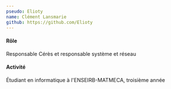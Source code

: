 ```yaml
---
pseudo: Elioty
name: Clément Lansmarie
github: https://github.com/Elioty
---
```


#### Rôle

Responsable Cérès et responsable système et réseau

#### Activité

Étudiant en informatique à l'ENSEIRB-MATMECA, troisième année

